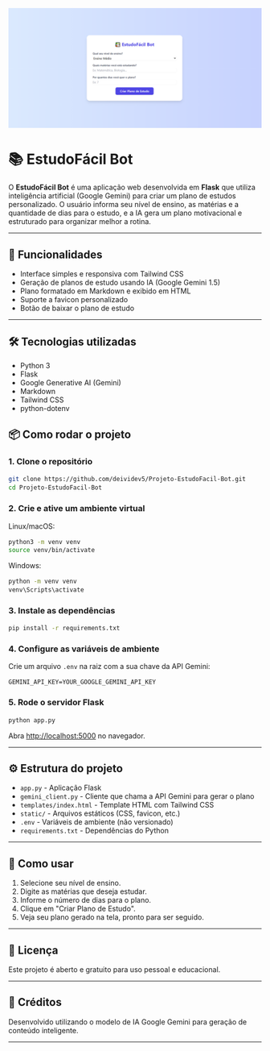 ![Tela inicial EstudoFácil](static/Capa.png)


# 📚 EstudoFácil Bot

O **EstudoFácil Bot** é uma aplicação web desenvolvida em **Flask** que utiliza inteligência artificial (Google Gemini) para criar um plano de estudos personalizado. O usuário informa seu nível de ensino, as matérias e a quantidade de dias para o estudo, e a IA gera um plano motivacional e estruturado para organizar melhor a rotina.

---

## 🚀 Funcionalidades

- Interface simples e responsiva com Tailwind CSS  
- Geração de planos de estudo usando IA (Google Gemini 1.5)  
- Plano formatado em Markdown e exibido em HTML  
- Suporte a favicon personalizado  
- Botão de baixar o plano de estudo

---

## 🛠 Tecnologias utilizadas

- Python 3  
- Flask  
- Google Generative AI (Gemini)  
- Markdown  
- Tailwind CSS  
- python-dotenv



## 📦 Como rodar o projeto

### 1. Clone o repositório

```bash
git clone https://github.com/deividev5/Projeto-EstudoFacil-Bot.git
cd Projeto-EstudoFacil-Bot
```

### 2. Crie e ative um ambiente virtual

Linux/macOS:

```bash
python3 -m venv venv
source venv/bin/activate
```

Windows:

```bash
python -m venv venv
venv\Scripts\activate
```

### 3. Instale as dependências

```bash
pip install -r requirements.txt
```

### 4. Configure as variáveis de ambiente

Crie um arquivo `.env` na raiz com a sua chave da API Gemini:

```
GEMINI_API_KEY=YOUR_GOOGLE_GEMINI_API_KEY
```

### 5. Rode o servidor Flask

```bash
python app.py
```

Abra [http://localhost:5000](http://localhost:5000) no navegador.

---

## ⚙️ Estrutura do projeto

* `app.py` - Aplicação Flask
* `gemini_client.py` - Cliente que chama a API Gemini para gerar o plano
* `templates/index.html` - Template HTML com Tailwind CSS
* `static/` - Arquivos estáticos (CSS, favicon, etc.)
* `.env` - Variáveis de ambiente (não versionado)
* `requirements.txt` - Dependências do Python

---

## 📝 Como usar

1. Selecione seu nível de ensino.
2. Digite as matérias que deseja estudar.
3. Informe o número de dias para o plano.
4. Clique em "Criar Plano de Estudo".
5. Veja seu plano gerado na tela, pronto para ser seguido.

---


## 📄 Licença

Este projeto é aberto e gratuito para uso pessoal e educacional.

---

## 🧠 Créditos

Desenvolvido utilizando o modelo de IA Google Gemini para geração de conteúdo inteligente.

---

